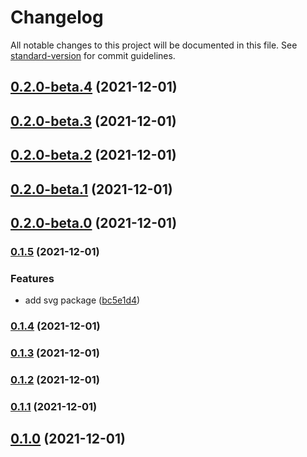 # Changelog

All notable changes to this project will be documented in this file. See [standard-version](https://github.com/conventional-changelog/standard-version) for commit guidelines.

## [0.2.0-beta.4](https://github.com/element-plus/element-plus-icons/compare/v0.2.0-beta.3...v0.2.0-beta.4) (2021-12-01)

## [0.2.0-beta.3](https://github.com/element-plus/element-plus-icons/compare/v0.2.0-beta.2...v0.2.0-beta.3) (2021-12-01)

## [0.2.0-beta.2](https://github.com/element-plus/element-plus-icons/compare/v0.2.0-beta.1...v0.2.0-beta.2) (2021-12-01)

## [0.2.0-beta.1](https://github.com/element-plus/element-plus-icons/compare/v0.2.0-beta.0...v0.2.0-beta.1) (2021-12-01)

## [0.2.0-beta.0](https://github.com/element-plus/element-plus-icons/compare/v0.1.5...v0.2.0-beta.0) (2021-12-01)

### [0.1.5](https://github.com/element-plus/element-plus-icons/compare/v0.1.4...v0.1.5) (2021-12-01)


### Features

* add svg package ([bc5e1d4](https://github.com/element-plus/element-plus-icons/commit/bc5e1d4d0500a15349ba9ec147bd822079693044))

### [0.1.4](https://github.com/element-plus/element-plus-icons/compare/v0.1.3...v0.1.4) (2021-12-01)

### [0.1.3](https://github.com/element-plus/element-plus-icons/compare/v0.1.2...v0.1.3) (2021-12-01)

### [0.1.2](https://github.com/element-plus/element-plus-icons/compare/v0.1.1...v0.1.2) (2021-12-01)

### [0.1.1](https://github.com/element-plus/element-plus-icons/compare/v0.1.0...v0.1.1) (2021-12-01)

## [0.1.0](https://github.com/element-plus/element-plus-icons/compare/v0.0.10...v0.1.0) (2021-12-01)
